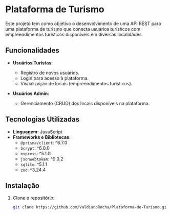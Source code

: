# Plataforma de Turismo

Este projeto tem como objetivo o desenvolvimento de uma API REST para uma plataforma de turismo que conecta usuários turísticos com empreendimentos turísticos disponíveis em diversas localidades.

## Funcionalidades

- **Usuários Turistas**:
  - Registro de novos usuários.
  - Login para acesso à plataforma.
  - Visualização de locais (empreendimentos turísticos).

- **Usuários Admin**:
  - Gerenciamento (CRUD) dos locais disponíveis na plataforma.

## Tecnologias Utilizadas

- **Linguagem**: JavaScript
- **Frameworks e Bibliotecas**:
  - `@prisma/client`: ^6.7.0
  - `bcrypt`: ^6.0.0
  - `express`: ^5.1.0
  - `jsonwebtoken`: ^9.0.2
  - `sqlite`: ^5.1.1
  - `zod`: ^3.24.4

## Instalação

1. Clone o repositório:
   ```bash
   git clone https://github.com/ValdianoRocha/Plataforma-de-Turismo.git
